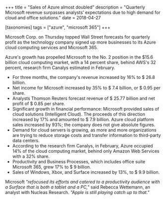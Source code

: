 +++
title = "Sales of Azure almost doubled"
description = "Quarterly Microsoft revenue surpasses analysts’ expectations due to high demand for cloud and office solutions."
date = 2018-04-27

[taxonomies]
tags = ["azure", "microsoft 365"]
+++

Microsoft Corp. on Thursday topped Wall Street forecasts for quarterly
profit as the technology company signed up more businesses to its Azure
cloud computing services and Microsoft 365.

Azure's growth has propelled Microsoft to the No. 2 position in the
\$15.6 billion cloud computing market, with a 14 percent share, behind
AWS's 32 percent, research firm Canalys estimated in February.

-   For three months, the company's revenue increased by 16% to \$ 26.8
    billion.
-   Net income for Microsoft increased by 35% to \$ 7.4 billion, or \$
    0.95 per share.
-   Analysts Thomson Reuters forecast revenue of \$ 25.77 billion and
    net profit of \$ 0.85 per share.
-   Significant growth in financial performance: Microsoft provided sales
    of cloud solutions (Intelligent Cloud). The proceeds of this
    direction increased by 17% and amounted to \$ 7.9 billion. Azure
    cloud platform sales increased by 93%; the company does not give
    absolute figures.
-   Demand for cloud servers is growing, as more and more organizations
    are trying to reduce storage costs and transfer information to
    third-party data centers.
-   According to the research firm Canalys, in February, Azure occupied
    14% of the cloud computing market, behind only Amazon Web Services
    with a 32% share.
-   Productivity and Business Processes, which includes office suite
    Microsoft 365, grew 17% to \$ 9 billion.
-   Sales of Windows, Xbox, and Surface increased by 13%, to \$ 9.9
    billion.

Microsoft *"refocused its efforts and catered to a productivity audience
with a Surface that is both a tablet and a PC,"* said Rebecca Wettemann,
an analyst with Nucleas Research. *"Apple is still playing catch up to
that."*
